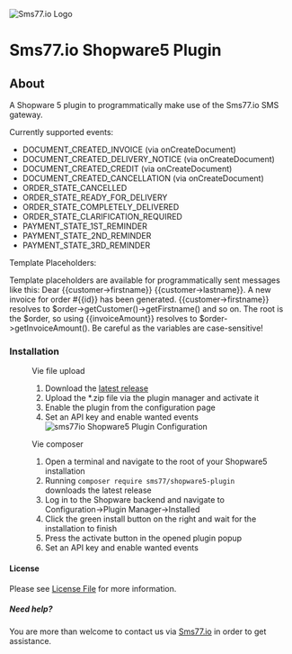 ![](https://www.sms77.io/wp-content/uploads/2019/07/sms77-Logo-400x79.png "Sms77.io Logo")
# Sms77.io Shopware5 Plugin

## About
A Shopware 5 plugin to programmatically make use of the Sms77.io SMS gateway. 

Currently supported events:
- DOCUMENT_CREATED_INVOICE (via onCreateDocument)
- DOCUMENT_CREATED_DELIVERY_NOTICE (via onCreateDocument)
- DOCUMENT_CREATED_CREDIT (via onCreateDocument)
- DOCUMENT_CREATED_CANCELLATION (via onCreateDocument)
- ORDER_STATE_CANCELLED
- ORDER_STATE_READY_FOR_DELIVERY
- ORDER_STATE_COMPLETELY_DELIVERED
- ORDER_STATE_CLARIFICATION_REQUIRED
- PAYMENT_STATE_1ST_REMINDER
- PAYMENT_STATE_2ND_REMINDER
- PAYMENT_STATE_3RD_REMINDER

Template Placeholders:

Template placeholders are available for programmatically sent messages like this:
Dear {{customer->firstname}} {{customer->lastname}}. A new invoice for order #{{id}} has been generated.
{{customer->firstname}} resolves to $order->getCustomer()->getFirstname() and so on.
The root is the $order, so using {{invoiceAmount}} resolves to $order->getInvoiceAmount().
Be careful as the variables are case-sensitive!

### Installation
<figure>
<figcaption>Vie file upload</figcaption>

1. Download the [latest release](https://github.com/sms77io/shopware5-plugin/releases/latest)
2. Upload the *.zip file via the plugin manager and activate it
3. Enable the plugin from the configuration page
4. Set an API key and enable wanted events
![sms77io Shopware5 Plugin Configuration](https://tettra-production.s3.us-west-2.amazonaws.com/0d6efb4f154041e899af17bdcd19c1b5/bcac36a50716f4f73cd84020c4bf091d/d822b155a4112474fdb7aea5ee22465e/cb30d8dd64d0e83fcc7822a40f1703d9/ihvjL4rtsGi34tVqwX4ao7FvZVscBV8gHz1wT36h.png)
</figure>

<figure>
<figcaption>Vie composer</figcaption>

1. Open a terminal and navigate to the root of your Shopware5 installation
2. Running ```composer require sms77/shopware5-plugin``` downloads the latest release
3. Log in to the Shopware backend and navigate to Configuration->Plugin Manager->Installed
4. Click the green install button on the right and wait for the installation to finish
5. Press the activate button in the opened plugin popup
6. Set an API key and enable wanted events
</figure>

#### License
Please see [License File](LICENSE) for more information.

##### Need help?
You are more than welcome to contact us via [Sms77.io](https://www.sms77.io) in order to get assistance.